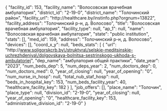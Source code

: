 {
    "facility_id": 153,
    "facility_name": "Волосовская врачебная амбулатория",
    "district_id": "2-19-0",
    "district_name": "Толочинский район",
    "facility_url": "http:\/\/healthcare.by\/instinfo.php?orgnum=13822",
    "facility_address": "Толочинский р-н, д. Волосово",
    "title": "Волосовская врачебная амбулатория",
    "facility_type": null,
    "ap_1": null,
    "name": "Волосовская врачебная амбулатория",
    "state": "public institution",
    "stats": [],
    "med_id": 159,
    "address": "Толочинский р-н, д. Волосово",
    "devices": [],
    "coord_x_y": null,
    "beds_stats": [
        {
            "url": "http:\/\/www.soligorskcrb.by\/struktyra\/selskie-meditsinskie-uchrezhdeniya\/dolgovskaya-bolnitsa-sestrinskogo-ukhoda-s-ambulatoriej",
            "dep_name": "амбулатория общей практики",
            "date_year": "2023",
            "num_beds_dep": 5,
            "num_deps_year": 2,
            "num_doctors_dep": 0,
            "num_doctors_med": 0,
            "year_of_closing": null,
            "year_of_opening": "0",
            "num_nurse_in_hosp": null,
            "total_nub_staf_hosp": null,
            "beds_in_hospital_key": 153,
            "num_beds_facility_year": 40,
            "healthcare_facility_key": 182
        }
    ],
    "job_offers": [],
    "place_name": "Толочин",
    "place_type": null,
    "division_id": "2-19-0",
    "year_of_closing": null,
    "year_of_opening": "0",
    "healthcare_facility_key": 153,
    "administrative_division_id": "2-19-0"
}